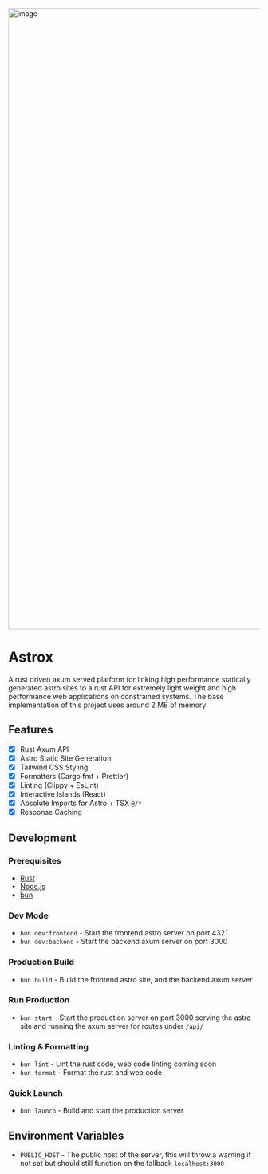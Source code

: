 <img width="1245" alt="image" src="https://github.com/versecafe/astrox/assets/147033096/197107a3-1abc-4c05-86d0-429431388c5d">

# Astrox

A rust driven axum served platform for linking high performance statically generated astro sites to a rust API for extremely light weight and high performance web applications on constrained systems. The base implementation of this project uses around 2 MB of memory

## Features

- [x] Rust Axum API
- [x] Astro Static Site Generation
- [x] Tailwind CSS Styling
- [x] Formatters (Cargo fmt + Prettier)
- [x] Linting (Clippy + EsLint)
- [x] Interactive Islands (React)
- [x] Absolute Imports for Astro + TSX `@/*`
- [x] Response Caching

## Development

### Prerequisites

- [Rust](https://www.rust-lang.org/tools/install)
- [Node.js](https://nodejs.org/en/download/)
- [bun](https://bun.sh/installation)

### Dev Mode

- `bun dev:frontend` - Start the frontend astro server on port 4321
- `bun dev:backend` - Start the backend axum server on port 3000

### Production Build

- `bun build` - Build the frontend astro site, and the backend axum server

### Run Production

- `bun start` - Start the production server on port 3000 serving the astro site and running the axum server for routes under `/api/`

### Linting & Formatting

- `bun lint` - Lint the rust code, web code linting coming soon
- `bun format` - Format the rust and web code

### Quick Launch

- `bun launch` - Build and start the production server

## Environment Variables

- `PUBLIC_HOST` - The public host of the server, this will throw a warning if not set but should still function on the fallback `localhost:3000`

